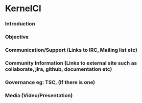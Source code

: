 # KernelCI

### Introduction
 

### Objective
 

### Communication/Support (Links to IRC, Mailing list etc)
 

### Community Information (Links to external site such as collaborate, jira, github, documentation etc)
 

### Governance eg: TSC, (If there is one)
 

### Media (Video/Presentation)